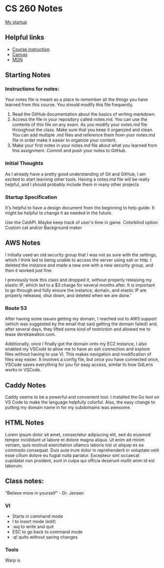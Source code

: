 # CS 260 Notes

[My startup](https://simon.cs260.click)

## Helpful links

- [Course instruction](https://github.com/webprogramming260)
- [Canvas](https://byu.instructure.com)
- [MDN](https://developer.mozilla.org)

## Starting Notes

### Instructions for notes:
Your notes file is meant as a place to remember all the things you have learned from this course. You should modify this file frequently.

1. Read the GitHub documentation about the basics of writing markdown.
2. Access the file in your repository called notes.md. You can use the contents of this file on any exam. As you modify your notes.md file throughout the class. Make sure that you keep it organized and clean. You can add multiple .md files and reference them from your notes.md file in order make it easier to organize your content.
3. Make your first notes in your notes.md file about what you learned from this assignment. Commit and push your notes to GitHub.

### Initial Thoughts

As I already have a pretty good understanding of Git and GitHub, I am excited to start learning other tools. Having a notes.md file will be really helpful, and I should probably include them in many other projects

### Startup Specification

It's helpful to have a design document from the beginning to help guide. It might be helpful to change it as needed in the future.

Use the CatAPI.
Maybe keep track of user's time in game.
Colorblind option
Custom cat and/or Background maker

## AWS Notes

I initially used an old security group that I was not as sure with the settings, which I think led to being unable to access the server using ssh or http. I deleted the instance and made a new one with a new security group, and then it worked just fine.

I previously took this class and dropped it, without properly releasing my elastic IP, which led to a $3 charge for several months after. It is important to go through and fully ensure the instance, domain, and elastic IP are properly released, shut down, and deleted when we are done.'


### Route 53
After having some issues getting my domain, I reached out to AWS support (which was suggested by the email that said getting the domain failed) and, after several days, they lifted some kind of restriction and allowed me to lease derekawalton.com.

Additionally, once I finally got the domain onto my EC2 instance, I also enabled my VSCode to allow me to have an ssh connection and explore files without having to use Vi. This makes navigation and modification of files way easier. It involves a config file, but once you have connected once, VSCode saves everything for you for easy access, similar to how GitLens works in VSCode.

## Caddy Notes

Caddy seems to be a powerful and convenient tool. I installed the Go tool on VS Code to make the language helpfully colorful. Also, the easy change to putting my domain name in for my subdomains was awesome.

## HTML Notes

Lorem ipsum dolor sit amet, consectetur adipiscing elit, sed do eiusmod tempor incididunt ut labore et dolore magna aliqua. Ut enim ad minim veniam, quis nostrud exercitation ullamco laboris nisi ut aliquip ex ea commodo consequat. Duis aute irure dolor in reprehenderit in voluptate velit esse cillum dolore eu fugiat nulla pariatur. Excepteur sint occaecat cupidatat non proident, sunt in culpa qui officia deserunt mollit anim id est laborum.


## Class notes:
"Believe more in yourself" - Dr. Jensen

### VI
- Starts in command mode
- I to insert mode (edit)
- :wq to write and quit
- ESC to go back to command mode
- :q! quits without saving changes

### Tools
Warp is 